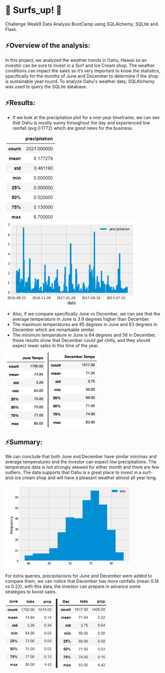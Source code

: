 # :palm_tree: Surfs_up! :palm_tree:
Challenge Week9 Data Analysis BootCamp using SQLAlchemy, SQLite and Flask.

## ⚡Overview of the analysis:

In this project, we analyzed the weather trends in Oahu, Hawaii so an investor can be sure to invest in a Surf and Ice Cream shop. The weather conditions can impact the sales so it’s very important to know the statistics, specifically for the months of June and December to determine if the shop is sustainable year-round. To analyze Oahu's weather data, SQLAlchemy was used to query the SQLite database.

## ⚡Results: 

 + If we look at the precipitation plot for a one-year timeframe, we can see that Oahu is mostly sunny throughout the day and experienced low rainfall (avg 0.1772) which are good news for the business. 

<img src="https://github.com/annarochav/surfs_up/blob/main/Resources/year_stats.png" width="160" height="" /><img src="https://github.com/annarochav/surfs_up/blob/main/Resources/year_precipitation.png" width="419" height="" />

 + Also, if we compare specifically June vs December, we can see that the average temperature in June is 3.9 degrees higher than December. 
 + The maximum temperatures are 85 degrees in June and 83 degrees in December which are remarkable similar.
 + The minimum temperature in June is 64 degrees and 56 in December, these results show that December could get chilly, and they should expect lower sales in this time of the year. 

<img src="https://github.com/annarochav/surfs_up/blob/main/Resources/side_by_side.png" width="300" height="" />

## ⚡Summary: 

We can conclude that both June and December have similar min/max and average temperatures and the investor can expect low precipitations. The temperature data is not strongly skewed for either month and there are few outliers. The data supports that Oahu is a great place to invest in a surf-and-ice cream shop and will have a pleasant weather almost all year long. 

<img src="https://github.com/annarochav/surfs_up/blob/main/Resources/frequency.png" width="400" height="" />

For extra queries, precipitacions for June and December were added to compare them, we can notice that December has more rainfalls (mean 0.14 vs 0.22), with this data, the investor can prepare in advance some strategies to boost sales.

<img src="https://github.com/annarochav/surfs_up/blob/main/Resources/side_by_side_2.png" width="325" height="" />
